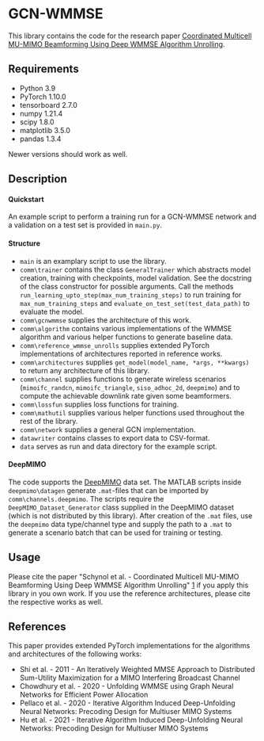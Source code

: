 # GCN-WMMSE
This library contains the code for the research paper [Coordinated Multicell MU-MIMO Beamforming Using Deep WMMSE Algorithm Unrolling](https://arxiv.org/abs/2202.10371).

## Requirements
- Python 3.9
- PyTorch 1.10.0
- tensorboard 2.7.0
- numpy 1.21.4
- scipy 1.8.0
- matplotlib 3.5.0
- pandas 1.3.4

Newer versions should work as well.

## Description
#### Quickstart
An example script to perform a training run for a GCN-WMMSE network and a validation on a test set is provided in ```main.py```.
#### Structure
- ```main``` is an examplary script to use the library.
- ```comm\trainer``` contains the class ```GeneralTrainer``` which abstracts model creation, training with checkpoints, model validation. See the docstring of the class constructor for possible arguments. Call the methods ```run_learning_upto_step(max_num_training_steps)``` to run training for ```max_num_training_steps``` and ```evaluate_on_test_set(test_data_path)``` to evaluate the model.
- ```comm\gcnwmmse``` supplies the architecture of this work.
- ```comm\algorithm``` contains various implementations of the WMMSE algorithm and various helper functions to generate baseline data.
- ```comm\reference_wmmse_unrolls``` supplies extended PyTorch implementations of architectures reported in reference works.
- ```comm\architectures``` supplies ```get_model(model_name, *args, **kwargs)``` to return any architecture of this library.
- ```comm\channel``` supplies functions to generate wireless scenarios (```mimoifc_randcn```, ```mimoifc_triangle```, ```siso_adhoc_2d```, ```deepmimo```) and to compute the achievable downlink rate given some beamformers. 
- ```comm\lossfun``` supplies loss functions for training.
- ```comm\mathutil``` supplies various helper functions used throughout the rest of the library.
- ```comm\network``` supplies a general GCN implementation.
- ```datawriter``` contains classes to export data to CSV-format.
- ```data``` serves as run and data directory for the example script.

#### DeepMIMO
The code supports the [DeepMIMO](https://deepmimo.net/) data set. The MATLAB scripts inside ```deepmimo\datagen``` generate ```.mat```-files that can be imported by ```comm\channels.deepmimo```. The scripts require the ```DeepMIMO_Dataset_Generator``` class supplied in the DeepMIMO dataset (which is not distributed by this library). After creation of the ```.mat``` files, use the ```deepmimo``` data type/channel type and supply the path to a ```.mat``` to generate a scenario batch that can be used for training or testing.

## Usage
Please cite the paper "Schynol et al. - Coordinated Multicell MU-MIMO Beamforming Using Deep  WMMSE Algorithm Unrolling" [1](https://arxiv.org/abs/2202.10371) if you apply this library in you own work. If you use the reference architectures, please cite the respective works as well.

## References
This paper provides extended PyTorch implementations for the algorithms and architectures of the following works:
- Shi et al. - 2011 - An Iteratively Weighted MMSE Approach to Distributed Sum-Utility Maximization for a MIMO Interfering Broadcast Channel
- Chowdhury et al. - 2020 - Unfolding WMMSE using Graph Neural Networks for Efficient Power Allocation
- Pellaco et al. - 2020 - Iterative Algorithm Induced Deep-Unfolding Neural Networks: Precoding Design for Multiuser MIMO Systems
- Hu et al. - 2021 - Iterative Algorithm Induced Deep-Unfolding Neural Networks: Precoding Design for Multiuser MIMO Systems

